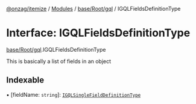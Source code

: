 [@onzag/itemize](../README.md) / [Modules](../modules.md) / [base/Root/gql](../modules/base_Root_gql.md) / IGQLFieldsDefinitionType

# Interface: IGQLFieldsDefinitionType

[base/Root/gql](../modules/base_Root_gql.md).IGQLFieldsDefinitionType

This is basically a list of fields in an object

## Indexable

▪ [fieldName: `string`]: [`IGQLSingleFieldDefinitionType`](base_Root_gql.IGQLSingleFieldDefinitionType.md)
